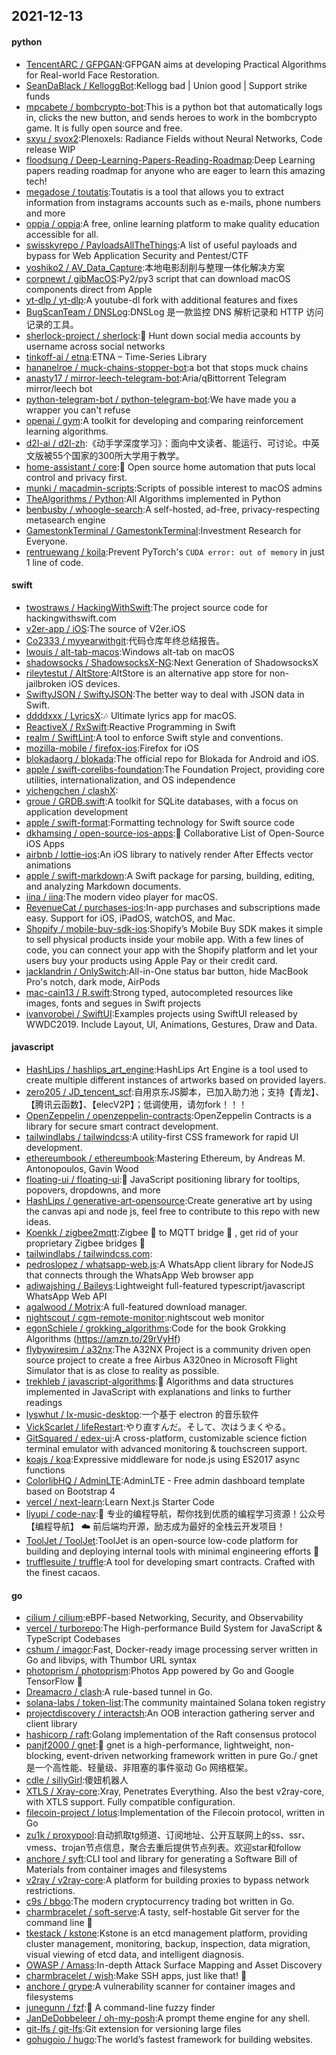 ## 2021-12-13

#### python
* [TencentARC / GFPGAN](https://github.com/TencentARC/GFPGAN):GFPGAN aims at developing Practical Algorithms for Real-world Face Restoration.
* [SeanDaBlack / KelloggBot](https://github.com/SeanDaBlack/KelloggBot):Kellogg bad | Union good | Support strike funds
* [mpcabete / bombcrypto-bot](https://github.com/mpcabete/bombcrypto-bot):This is a python bot that automatically logs in, clicks the new button, and sends heroes to work in the bombcrypto game. It is fully open source and free.
* [sxyu / svox2](https://github.com/sxyu/svox2):Plenoxels: Radiance Fields without Neural Networks, Code release WIP
* [floodsung / Deep-Learning-Papers-Reading-Roadmap](https://github.com/floodsung/Deep-Learning-Papers-Reading-Roadmap):Deep Learning papers reading roadmap for anyone who are eager to learn this amazing tech!
* [megadose / toutatis](https://github.com/megadose/toutatis):Toutatis is a tool that allows you to extract information from instagrams accounts such as e-mails, phone numbers and more
* [oppia / oppia](https://github.com/oppia/oppia):A free, online learning platform to make quality education accessible for all.
* [swisskyrepo / PayloadsAllTheThings](https://github.com/swisskyrepo/PayloadsAllTheThings):A list of useful payloads and bypass for Web Application Security and Pentest/CTF
* [yoshiko2 / AV_Data_Capture](https://github.com/yoshiko2/AV_Data_Capture):本地电影刮削与整理一体化解决方案
* [corpnewt / gibMacOS](https://github.com/corpnewt/gibMacOS):Py2/py3 script that can download macOS components direct from Apple
* [yt-dlp / yt-dlp](https://github.com/yt-dlp/yt-dlp):A youtube-dl fork with additional features and fixes
* [BugScanTeam / DNSLog](https://github.com/BugScanTeam/DNSLog):DNSLog 是一款监控 DNS 解析记录和 HTTP 访问记录的工具。
* [sherlock-project / sherlock](https://github.com/sherlock-project/sherlock):🔎
Hunt down social media accounts by username across social networks
* [tinkoff-ai / etna](https://github.com/tinkoff-ai/etna):ETNA – Time-Series Library
* [hananelroe / muck-chains-stopper-bot](https://github.com/hananelroe/muck-chains-stopper-bot):a bot that stops muck chains
* [anasty17 / mirror-leech-telegram-bot](https://github.com/anasty17/mirror-leech-telegram-bot):Aria/qBittorrent Telegram mirror/leech bot
* [python-telegram-bot / python-telegram-bot](https://github.com/python-telegram-bot/python-telegram-bot):We have made you a wrapper you can't refuse
* [openai / gym](https://github.com/openai/gym):A toolkit for developing and comparing reinforcement learning algorithms.
* [d2l-ai / d2l-zh](https://github.com/d2l-ai/d2l-zh):《动手学深度学习》：面向中文读者、能运行、可讨论。中英文版被55个国家的300所大学用于教学。
* [home-assistant / core](https://github.com/home-assistant/core):🏡
Open source home automation that puts local control and privacy first.
* [munki / macadmin-scripts](https://github.com/munki/macadmin-scripts):Scripts of possible interest to macOS admins
* [TheAlgorithms / Python](https://github.com/TheAlgorithms/Python):All Algorithms implemented in Python
* [benbusby / whoogle-search](https://github.com/benbusby/whoogle-search):A self-hosted, ad-free, privacy-respecting metasearch engine
* [GamestonkTerminal / GamestonkTerminal](https://github.com/GamestonkTerminal/GamestonkTerminal):Investment Research for Everyone.
* [rentruewang / koila](https://github.com/rentruewang/koila):Prevent PyTorch's `CUDA error: out of memory` in just 1 line of code.

#### swift
* [twostraws / HackingWithSwift](https://github.com/twostraws/HackingWithSwift):The project source code for hackingwithswift.com
* [v2er-app / iOS](https://github.com/v2er-app/iOS):The source of V2er.iOS
* [Co2333 / myyearwithgit](https://github.com/Co2333/myyearwithgit):代码仓库年终总结报告。
* [lwouis / alt-tab-macos](https://github.com/lwouis/alt-tab-macos):Windows alt-tab on macOS
* [shadowsocks / ShadowsocksX-NG](https://github.com/shadowsocks/ShadowsocksX-NG):Next Generation of ShadowsocksX
* [rileytestut / AltStore](https://github.com/rileytestut/AltStore):AltStore is an alternative app store for non-jailbroken iOS devices.
* [SwiftyJSON / SwiftyJSON](https://github.com/SwiftyJSON/SwiftyJSON):The better way to deal with JSON data in Swift.
* [ddddxxx / LyricsX](https://github.com/ddddxxx/LyricsX):🎶
Ultimate lyrics app for macOS.
* [ReactiveX / RxSwift](https://github.com/ReactiveX/RxSwift):Reactive Programming in Swift
* [realm / SwiftLint](https://github.com/realm/SwiftLint):A tool to enforce Swift style and conventions.
* [mozilla-mobile / firefox-ios](https://github.com/mozilla-mobile/firefox-ios):Firefox for iOS
* [blokadaorg / blokada](https://github.com/blokadaorg/blokada):The official repo for Blokada for Android and iOS.
* [apple / swift-corelibs-foundation](https://github.com/apple/swift-corelibs-foundation):The Foundation Project, providing core utilities, internationalization, and OS independence
* [yichengchen / clashX](https://github.com/yichengchen/clashX):
* [groue / GRDB.swift](https://github.com/groue/GRDB.swift):A toolkit for SQLite databases, with a focus on application development
* [apple / swift-format](https://github.com/apple/swift-format):Formatting technology for Swift source code
* [dkhamsing / open-source-ios-apps](https://github.com/dkhamsing/open-source-ios-apps):📱
Collaborative List of Open-Source iOS Apps
* [airbnb / lottie-ios](https://github.com/airbnb/lottie-ios):An iOS library to natively render After Effects vector animations
* [apple / swift-markdown](https://github.com/apple/swift-markdown):A Swift package for parsing, building, editing, and analyzing Markdown documents.
* [iina / iina](https://github.com/iina/iina):The modern video player for macOS.
* [RevenueCat / purchases-ios](https://github.com/RevenueCat/purchases-ios):In-app purchases and subscriptions made easy. Support for iOS, iPadOS, watchOS, and Mac.
* [Shopify / mobile-buy-sdk-ios](https://github.com/Shopify/mobile-buy-sdk-ios):Shopify’s Mobile Buy SDK makes it simple to sell physical products inside your mobile app. With a few lines of code, you can connect your app with the Shopify platform and let your users buy your products using Apple Pay or their credit card.
* [jacklandrin / OnlySwitch](https://github.com/jacklandrin/OnlySwitch):All-in-One status bar button, hide MacBook Pro's notch, dark mode, AirPods
* [mac-cain13 / R.swift](https://github.com/mac-cain13/R.swift):Strong typed, autocompleted resources like images, fonts and segues in Swift projects
* [ivanvorobei / SwiftUI](https://github.com/ivanvorobei/SwiftUI):Examples projects using SwiftUI released by WWDC2019. Include Layout, UI, Animations, Gestures, Draw and Data.

#### javascript
* [HashLips / hashlips_art_engine](https://github.com/HashLips/hashlips_art_engine):HashLips Art Engine is a tool used to create multiple different instances of artworks based on provided layers.
* [zero205 / JD_tencent_scf](https://github.com/zero205/JD_tencent_scf):自用京东JS脚本，已加入助力池；支持【青龙】、【腾讯云函数】、【elecV2P】；低调使用，请勿fork！！！
* [OpenZeppelin / openzeppelin-contracts](https://github.com/OpenZeppelin/openzeppelin-contracts):OpenZeppelin Contracts is a library for secure smart contract development.
* [tailwindlabs / tailwindcss](https://github.com/tailwindlabs/tailwindcss):A utility-first CSS framework for rapid UI development.
* [ethereumbook / ethereumbook](https://github.com/ethereumbook/ethereumbook):Mastering Ethereum, by Andreas M. Antonopoulos, Gavin Wood
* [floating-ui / floating-ui](https://github.com/floating-ui/floating-ui):🍿
JavaScript positioning library for tooltips, popovers, dropdowns, and more
* [HashLips / generative-art-opensource](https://github.com/HashLips/generative-art-opensource):Create generative art by using the canvas api and node js, feel free to contribute to this repo with new ideas.
* [Koenkk / zigbee2mqtt](https://github.com/Koenkk/zigbee2mqtt):Zigbee
🐝
to MQTT bridge
🌉
, get rid of your proprietary Zigbee bridges
🔨
* [tailwindlabs / tailwindcss.com](https://github.com/tailwindlabs/tailwindcss.com):
* [pedroslopez / whatsapp-web.js](https://github.com/pedroslopez/whatsapp-web.js):A WhatsApp client library for NodeJS that connects through the WhatsApp Web browser app
* [adiwajshing / Baileys](https://github.com/adiwajshing/Baileys):Lightweight full-featured typescript/javascript WhatsApp Web API
* [agalwood / Motrix](https://github.com/agalwood/Motrix):A full-featured download manager.
* [nightscout / cgm-remote-monitor](https://github.com/nightscout/cgm-remote-monitor):nightscout web monitor
* [egonSchiele / grokking_algorithms](https://github.com/egonSchiele/grokking_algorithms):Code for the book Grokking Algorithms (https://amzn.to/29rVyHf)
* [flybywiresim / a32nx](https://github.com/flybywiresim/a32nx):The A32NX Project is a community driven open source project to create a free Airbus A320neo in Microsoft Flight Simulator that is as close to reality as possible.
* [trekhleb / javascript-algorithms](https://github.com/trekhleb/javascript-algorithms):📝
Algorithms and data structures implemented in JavaScript with explanations and links to further readings
* [lyswhut / lx-music-desktop](https://github.com/lyswhut/lx-music-desktop):一个基于 electron 的音乐软件
* [VickScarlet / lifeRestart](https://github.com/VickScarlet/lifeRestart):やり直すんだ。そして、次はうまくやる。
* [GitSquared / edex-ui](https://github.com/GitSquared/edex-ui):A cross-platform, customizable science fiction terminal emulator with advanced monitoring & touchscreen support.
* [koajs / koa](https://github.com/koajs/koa):Expressive middleware for node.js using ES2017 async functions
* [ColorlibHQ / AdminLTE](https://github.com/ColorlibHQ/AdminLTE):AdminLTE - Free admin dashboard template based on Bootstrap 4
* [vercel / next-learn](https://github.com/vercel/next-learn):Learn Next.js Starter Code
* [liyupi / code-nav](https://github.com/liyupi/code-nav):💎
专业的编程导航，帮你找到优质的编程学习资源！公众号【编程导航】
☁️
前后端均开源，励志成为最好的全栈云开发项目！
* [ToolJet / ToolJet](https://github.com/ToolJet/ToolJet):ToolJet is an open-source low-code platform for building and deploying internal tools with minimal engineering efforts
🚀
* [trufflesuite / truffle](https://github.com/trufflesuite/truffle):A tool for developing smart contracts. Crafted with the finest cacaos.

#### go
* [cilium / cilium](https://github.com/cilium/cilium):eBPF-based Networking, Security, and Observability
* [vercel / turborepo](https://github.com/vercel/turborepo):The High-performance Build System for JavaScript & TypeScript Codebases
* [cshum / imagor](https://github.com/cshum/imagor):Fast, Docker-ready image processing server written in Go and libvips, with Thumbor URL syntax
* [photoprism / photoprism](https://github.com/photoprism/photoprism):Photos App powered by Go and Google TensorFlow
🌈
* [Dreamacro / clash](https://github.com/Dreamacro/clash):A rule-based tunnel in Go.
* [solana-labs / token-list](https://github.com/solana-labs/token-list):The community maintained Solana token registry
* [projectdiscovery / interactsh](https://github.com/projectdiscovery/interactsh):An OOB interaction gathering server and client library
* [hashicorp / raft](https://github.com/hashicorp/raft):Golang implementation of the Raft consensus protocol
* [panjf2000 / gnet](https://github.com/panjf2000/gnet):🚀
gnet is a high-performance, lightweight, non-blocking, event-driven networking framework written in pure Go./ gnet 是一个高性能、轻量级、非阻塞的事件驱动 Go 网络框架。
* [cdle / sillyGirl](https://github.com/cdle/sillyGirl):傻妞机器人
* [XTLS / Xray-core](https://github.com/XTLS/Xray-core):Xray, Penetrates Everything. Also the best v2ray-core, with XTLS support. Fully compatible configuration.
* [filecoin-project / lotus](https://github.com/filecoin-project/lotus):Implementation of the Filecoin protocol, written in Go
* [zu1k / proxypool](https://github.com/zu1k/proxypool):自动抓取tg频道、订阅地址、公开互联网上的ss、ssr、vmess、trojan节点信息，聚合去重后提供节点列表。欢迎star和follow
* [anchore / syft](https://github.com/anchore/syft):CLI tool and library for generating a Software Bill of Materials from container images and filesystems
* [v2ray / v2ray-core](https://github.com/v2ray/v2ray-core):A platform for building proxies to bypass network restrictions.
* [c9s / bbgo](https://github.com/c9s/bbgo):The modern cryptocurrency trading bot written in Go.
* [charmbracelet / soft-serve](https://github.com/charmbracelet/soft-serve):A tasty, self-hostable Git server for the command line
🍦
* [tkestack / kstone](https://github.com/tkestack/kstone):Kstone is an etcd management platform, providing cluster management, monitoring, backup, inspection, data migration, visual viewing of etcd data, and intelligent diagnosis.
* [OWASP / Amass](https://github.com/OWASP/Amass):In-depth Attack Surface Mapping and Asset Discovery
* [charmbracelet / wish](https://github.com/charmbracelet/wish):Make SSH apps, just like that!
💫
* [anchore / grype](https://github.com/anchore/grype):A vulnerability scanner for container images and filesystems
* [junegunn / fzf](https://github.com/junegunn/fzf):🌸
A command-line fuzzy finder
* [JanDeDobbeleer / oh-my-posh](https://github.com/JanDeDobbeleer/oh-my-posh):A prompt theme engine for any shell.
* [git-lfs / git-lfs](https://github.com/git-lfs/git-lfs):Git extension for versioning large files
* [gohugoio / hugo](https://github.com/gohugoio/hugo):The world’s fastest framework for building websites.
